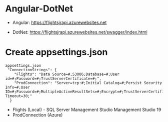 # Angular-DotNet

* Angular:
https://flightsjrapi.azurewebsites.net

* DotNet:
https://flightsjrapi.azurewebsites.net/swagger/index.html

# Create appsettings.json
```
appsettings.json
 "ConnectionStrings": {
    "Flights": "Data Source=#,53006;Database=#;User id=#;Password=#;TrustServerCertificate=#;",
    "ProdConnection": "Server=tcp:#;Initial Catalog=#;Persist Security Info=#;User ID=#;Password=#;MultipleActiveResultSets=#;Encrypt=#;TrustServerCertificate=False;Connection Timeout=30;"
  }
```

* Flights (Local) - SQL Server Management Studio Management Studio 19
* ProdConnection (Azure)


 
